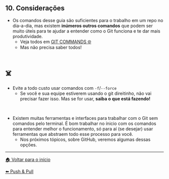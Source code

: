 ## 10. Considerações

- Os comandos desse guia são suficientes para o trabalho em um repo no dia-a-dia, mas existem **inúmeros outros comandos** que podem ser muito úteis para te ajudar a entender como o Git funciona e te dar mais produtividade.
  - Veja todos em [GIT COMMANDS 🌐](https://git-scm.com/docs/git#_git_commands)
  - Mas não precisa saber todos!

<br/>

## ☠️

- Evite a todo custo usar comandos com `-f`/`--force`
  - Se você e sua equipe estiverem usando o git direitinho, não vai precisar fazer isso. Mas se for usar, **saiba o que está fazendo!**

<br/>

- Existem muitas ferramentas e interfaces para trabalhar com o Git sem comandos pelo terminal. É bom trabalhar no ínicio com os comandos para entender melhor o funcionamento, só para aí (se desejar) usar ferramentas que abstraem todo esse processo para você.
  - Nos próximos tópicos, sobre GitHub, veremos algumas dessas opções.

---

[🏠 Voltar para o início](./../README.md)

[⬅️ Push & Pull](./git-commands-09.md)
